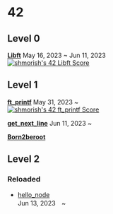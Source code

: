 <h1>42</h1>

<h2>Level 0</h2>

<a href ="https://github.com/Mori062/libft"><b>Libft</b></a>
May 16, 2023 ~ Jun 11, 2023<br>
<a href="https://github.com/JaeSeoKim/badge42"><img src="https://badge42.vercel.app/api/v2/cliqpey3e001608lb2omur6rb/project/3093704" alt="shmorish's 42 Libft Score" /></a>

<h2>Level 1</h2>
<a href ="https://github.com/Mori062/ft_printf"><b>ft_printf</b></a>
May 31, 2023 ~<br>
<a href="https://github.com/JaeSeoKim/badge42"><img src="https://badge42.vercel.app/api/v2/cliqpey3e001608lb2omur6rb/project/3118116" alt="shmorish's 42 ft_printf Score" /></a>

<a href ="https://github.com/Mori062/get_next_line"><b>get_next_line</b></a>
Jun 11, 2023 ~<br>

<a href ="https://github.com/Mori062/Born2beroot"><b>Born2beroot</b></a>

<h2>Level 2</h2>

### Reloaded
- [hello_node](https://github.com/Mori062/hello_node)
<br>Jun 13, 2023　~
